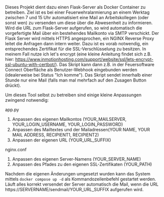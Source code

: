 Dieses Projekt dient dazu einen Flask-Server als Docker Container zu betreiben. Ziel ist es bei einer Feuerwehralarmierung an einem Werktag 
zwischen 7 und 15 Uhr automatisiert eine Mail an Arbeitskollegen (oder sonst wen) zu versenden um diese über die Abwesenheit zu informieren. 
Wird die URL zum Flask-Server aufgerufen, so wird automatisch die vorgefertigte Mail über ein bestehendes Mailkonto via SMTP verschickt. 
Der Flask Server wird mittels HTTPS angesprochen, ein NGINX Reverse Proxy leitet die Anfragen dann intern weiter. Dazu ist es vorab notwendig,
ein entsprechendes Zertifikat für die SSL-Verschlüsselung zu besitzen. In meinem Fall nutze ich let's encrypt (eine kleine Anleitung findet
sich z.B. hier: https://www.inmotionhosting.com/support/website/ssl/lets-encrypt-ssl-ubuntu-with-certbot/). 
Das Skript kann dann z.B. in der Feuersoftware Connect Oberfläche als Benutzer-Webhook eingebunden werden (idealerweise bei Status "Ich komme").
Das Skript sendet innerhalb einer Stunde nur eine Mail (falls man mal mehrfach auf den Zusagen Button drückt).

Um dieses Tool selbst zu betreiben sind einige kleine Anpassungen zwingend notwendig:

app.py
1. Anpassen des eigenen Mailkontos (YOUR_MAILSERVER, YOUR_LOGIN_USERNAME, YOUR_LOGIN_PASSWORD)
2. Anpassen des Mailtextes und der Mailadressen(YOUR NAME, YOUR MAIL ADDRESS, RECIPIENT1, RECIPIENT2)
3. Anpassen der eigenen URL (YOUR_URL_SUFFIX)

nginx.conf
1. Anpassen des eigenen Server-Namens (YOUR_SERVER_NAME)
2. Anpassen des Pfades zu den eigenen SSL-Zertifikaten (YOUR_PATH)


Nachdem die eigenen Änderungen umgesetzt wurden kann das System mittels `docker compose up -d` als Kommandozeilenbefehl gestartet werden. Läuft alles korrekt 
versendet der Server automatisch die Mail, wenn die URL https://SERVERNAME/sendmail/YOUR_URL_SUFFIX aufgerufen wird.

